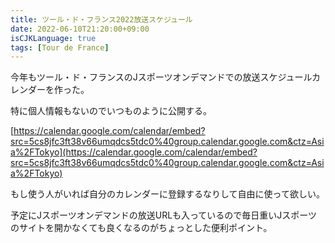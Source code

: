 ```yaml
---
title: ツール・ド・フランス2022放送スケジュール
date: 2022-06-10T21:20:00+09:00
isCJKLanguage: true
tags: [Tour de France]
---
```


今年もツール・ド・フランスのJスポーツオンデマンドでの放送スケジュールカレンダーを作った。

特に個人情報もないのでいつものように公開する。

[https://calendar.google.com/calendar/embed?src=5cs8jfc3ft38v66umqdcs5tdc0%40group.calendar.google.com&ctz=Asia%2FTokyo](https://calendar.google.com/calendar/embed?src=5cs8jfc3ft38v66umqdcs5tdc0%40group.calendar.google.com&ctz=Asia%2FTokyo)

もし使う人がいれば自分のカレンダーに登録するなりして自由に使って欲しい。

予定にJスポーツオンデマンドの放送URLも入っているので毎日重いJスポーツのサイトを開かなくても良くなるのがちょっとした便利ポイント。
